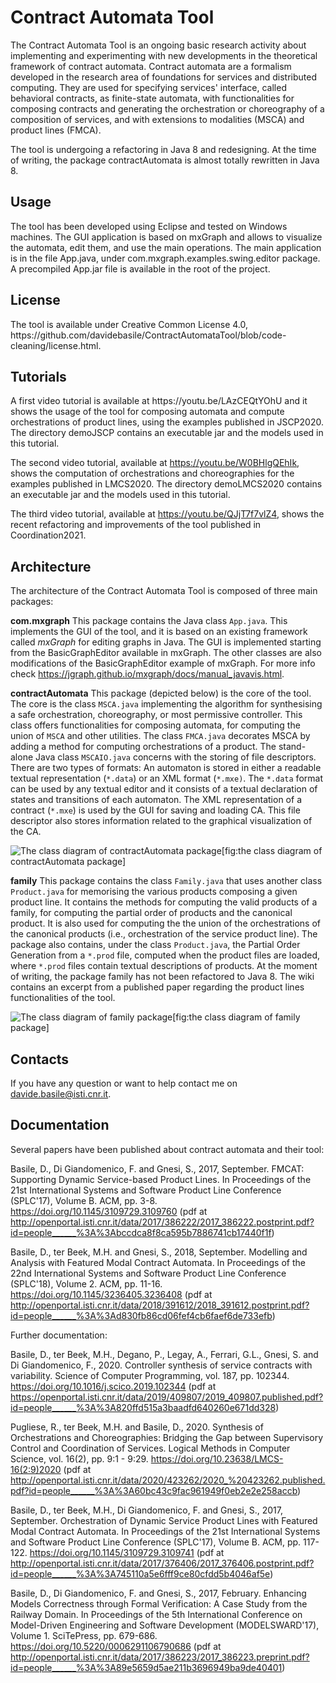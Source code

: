 <h1>Contract Automata Tool</h1>

The Contract Automata Tool is an ongoing basic research activity about implementing 
and experimenting with new developments in the theoretical framework of contract automata.
Contract automata are a formalism developed in the research area of foundations for services and distributed 
computing.
They are used for specifying services' interface, called behavioral contracts, 
 as finite-state automata, with functionalities for composing contracts and generating the 
 orchestration or choreography of a composition of services, and with extensions to modalities (MSCA) and product 
 lines (FMCA).

The tool is undergoing a refactoring in Java 8 and redesigning.
At the time of writing, the package contractAutomata is almost totally rewritten in Java 8.

<h2>Usage</h2>
The tool has been developed using Eclipse and tested on Windows machines.
The GUI application is based on mxGraph and allows to visualize the automata, edit them, and 
use the main operations.
The main application is in the file App.java, under com.mxgraph.examples.swing.editor package. 
A precompiled App.jar file is available in the root of the project.

<h2>License</h2>
The tool is available under Creative Common License 4.0,
 https://github.com/davidebasile/ContractAutomataTool/blob/code-cleaning/license.html.


<h2>Tutorials</h2>
A first video tutorial is available at https://youtu.be/LAzCEQtYOhU and it shows the usage of the tool for composing automata and compute orchestrations of product lines, using the examples published in JSCP2020.
The directory demoJSCP contains an executable jar and the models used in this tutorial.

The second video tutorial, available at https://youtu.be/W0BHlgQEhIk, shows the computation of orchestrations and choreographies for the examples published in LMCS2020.
The directory demoLMCS2020 contains an executable jar and the models used in this tutorial.

The third video tutorial, available at https://youtu.be/QJjT7f7vlZ4, shows the recent refactoring and improvements of the tool published in Coordination2021.

<h2>Architecture</h2>

The architecture of the Contract Automata Tool is composed of three main packages:


**com.mxgraph** This package contains the Java class
`App.java`. This implements the GUI
of the tool, and it is based on an existing framework called *mxGraph* for
editing graphs in Java. 
The GUI is implemented starting from the BasicGraphEditor available 
in mxGraph.
The other classes are also modifications of the BasicGraphEditor example 
of mxGraph. 
For more info check https://jgraph.github.io/mxgraph/docs/manual_javavis.html.

**contractAutomata** This package (depicted below) is the core of the tool. 
The core is the class `MSCA.java` implementing the algorithm
for synthesising a safe orchestration, choreography, or most permissive controller.
This class offers functionalities for composing automata, for computing the union
of `MSCA` and other utilities. 
The class `FMCA.java` decorates MSCA by adding a method for computing orchestrations 
of a product.
The stand-alone Java class `MSCAIO.java` concerns with the storing of file descriptors. 
There are two types of formats: 
An automaton is stored in either a readable textual representation
(`*.data`) or an XML format (`*.mxe)`. The `*.data` format can be 
used by any textual editor and it consists of a textual
declaration of states and transitions of each automaton. The XML
representation of a contract (`*.mxe`) is used by the GUI for saving and
loading CA. This file descriptor also stores information related to
the graphical visualization of the CA.  


![The class diagram of contractAutomata package](./CATdiagram.png)[fig:the class diagram of contractAutomata package]

**family** This package contains the class `Family.java` that uses another class `Product.java` for
memorising the various products composing a given product line. It
contains the methods for computing the valid products of a family, for
computing the partial order of products and the canonical product. 
It is
also used  for computing the the union of the orchestrations of the canonical
products (i.e., orchestration of the
service product line). 
The package also contains, under the class `Product.java`, the Partial Order 
Generation from a `*.prod` file, computed when the product
files are loaded, where `*.prod`
files contain textual descriptions of products. 
At the moment of writing, the package family has not been refactored to Java 8. 
The wiki contains an excerpt from a published paper regarding the product lines functionalities of the tool.

![The class diagram of family package](./familyDiagram.png)[fig:the class diagram of family package]


<h2>Contacts</h2>

If you have any question or want to help contact me on davide.basile@isti.cnr.it.


<h2>Documentation</h2>

Several papers have been published about contract automata and their tool:

Basile, D., Di Giandomenico, F. and Gnesi, S., 2017, September. FMCAT: Supporting Dynamic Service-based Product Lines. In Proceedings of the 21st International Systems and Software Product Line Conference (SPLC'17), Volume B. ACM, pp. 3-8.
https://doi.org/10.1145/3109729.3109760
(pdf at http://openportal.isti.cnr.it/data/2017/386222/2017_386222.postprint.pdf?id=people______%3A%3Abccdca8f8ca595b7886741cb17440f1f)

Basile, D., ter Beek, M.H. and Gnesi, S., 2018, September. Modelling and Analysis with Featured Modal Contract Automata. In Proceedings of the 22nd International Systems and Software Product Line Conference (SPLC'18), Volume 2. ACM, pp. 11-16.
https://doi.org/10.1145/3236405.3236408
(pdf at http://openportal.isti.cnr.it/data/2018/391612/2018_391612.postprint.pdf?id=people______%3A%3Ad830fb86cd06fef4cb6faef6de733efb)

Further documentation:

Basile, D., ter Beek, M.H., Degano, P., Legay, A., Ferrari, G.L., Gnesi, S. and Di Giandomenico, F., 2020. Controller synthesis of service contracts with variability. Science of Computer Programming, vol. 187, pp. 102344.
https://doi.org/10.1016/j.scico.2019.102344
(pdf at https://openportal.isti.cnr.it/data/2019/409807/2019_409807.published.pdf?id=people______%3A%3A820ffd515a3baadfd640260e671dd328)

Pugliese, R., ter Beek, M.H. and Basile, D., 2020. Synthesis of Orchestrations and Choreographies: Bridging the Gap between Supervisory Control and Coordination of Services. Logical Methods in Computer Science, vol. 16(2), pp. 9:1 - 9:29.
https://doi.org/10.23638/LMCS-16(2:9)2020
(pdf at http://openportal.isti.cnr.it/data/2020/423262/2020_%20423262.published.pdf?id=people______%3A%3A60bc43c9fac961949f0eb2e2e258accb)

Basile, D., ter Beek, M.H., Di Giandomenico, F. and Gnesi, S., 2017, September. Orchestration of Dynamic Service Product Lines with Featured Modal Contract Automata. In Proceedings of the 21st International Systems and Software Product Line Conference (SPLC'17), Volume B. ACM, pp. 117-122.
https://doi.org/10.1145/3109729.3109741
(pdf at http://openportal.isti.cnr.it/data/2017/376406/2017_376406.postprint.pdf?id=people______%3A%3A745110a5e6fff9ce80cfdd5b4046af5e)

Basile, D., Di Giandomenico, F. and Gnesi, S., 2017, February. Enhancing Models Correctness through Formal Verification: A Case Study from the Railway Domain. In Proceedings of the 5th International Conference on Model-Driven Engineering and Software Development (MODELSWARD'17), Volume 1. SciTePress, pp. 679-686.
https://doi.org/10.5220/0006291106790686
(pdf at http://openportal.isti.cnr.it/data/2017/386223/2017_386223.preprint.pdf?id=people______%3A%3A89e5659d5ae211b3696949ba9de40401)
